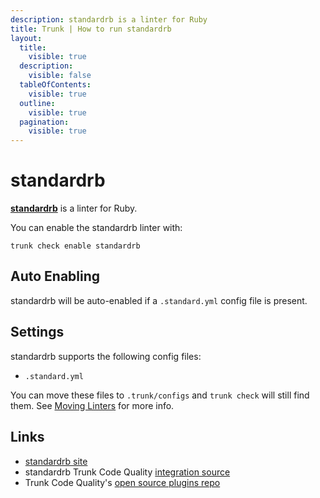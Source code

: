 ```yaml
---
description: standardrb is a linter for Ruby
title: Trunk | How to run standardrb
layout:
  title:
    visible: true
  description:
    visible: false
  tableOfContents:
    visible: true
  outline:
    visible: true
  pagination:
    visible: true
---
```


# standardrb

[**standardrb**](https://github.com/testdouble/standard#readme) is a linter for Ruby.

You can enable the standardrb linter with:

```shell
trunk check enable standardrb
```

## Auto Enabling

standardrb will be auto-enabled if a `.standard.yml` config file is present.

## Settings

standardrb supports the following config files:
* `.standard.yml`

You can move these files to `.trunk/configs` and `trunk check` will still find them. See [Moving Linters](../configure-linters#moving-linters) for more info.




## Links

- [standardrb site](https://github.com/testdouble/standard#readme)
- standardrb Trunk Code Quality [integration source](https://github.com/trunk-io/plugins/tree/main/linters/standardrb)
- Trunk Code Quality's [open source plugins repo](https://github.com/trunk-io/plugins/tree/main)
